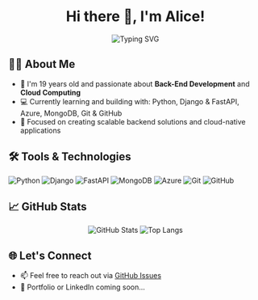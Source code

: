 <h1 align="center">Hi there 👋, I'm Alice!</h1>

<p align="center">
  <img src="https://readme-typing-svg.demolab.com/?lines=Back-End+Developer;Cloud+Computing+Enthusiast;Python+%7C+Django+%7C+FastAPI+Lover&center=true&width=500&height=45" alt="Typing SVG" />
</p>

## 👩‍💻 About Me

- 🧠 I'm 19 years old and passionate about **Back-End Development** and **Cloud Computing**  
- 💻 Currently learning and building with: Python, Django & FastAPI, Azure, MongoDB, Git & GitHub
- 🎯 Focused on creating scalable backend solutions and cloud-native applications
  
## 🛠️ Tools & Technologies

<p align="left">
  <img src="https://img.shields.io/badge/Python-3776AB?style=for-the-badge&logo=python&logoColor=white" alt="Python"/>
  <img src="https://img.shields.io/badge/Django-092E20?style=for-the-badge&logo=django&logoColor=white" alt="Django"/>
  <img src="https://img.shields.io/badge/FastAPI-009688?style=for-the-badge&logo=fastapi&logoColor=white" alt="FastAPI"/>
  <img src="https://img.shields.io/badge/MongoDB-47A248?style=for-the-badge&logo=mongodb&logoColor=white" alt="MongoDB"/>
  <img src="https://img.shields.io/badge/Azure-0078D4?style=for-the-badge&logo=microsoftazure&logoColor=white" alt="Azure"/>
  <img src="https://img.shields.io/badge/Git-F05032?style=for-the-badge&logo=git&logoColor=white" alt="Git"/>
  <img src="https://img.shields.io/badge/GitHub-181717?style=for-the-badge&logo=github&logoColor=white" alt="GitHub"/>
</p>

## 📈 GitHub Stats

<p align="center">
  <img src="https://github-readme-stats.vercel.app/api?username=alicevital&show_icons=true&theme=radical" alt="GitHub Stats"/>
  <img src="https://github-readme-stats.vercel.app/api/top-langs/?username=alicevital&layout=compact&theme=radical" alt="Top Langs"/>
</p>

## 🌐 Let's Connect

- 📫 Feel free to reach out via [GitHub Issues](https://github.com/YOUR_USERNAME)
- 💼 Portfolio or LinkedIn coming soon...

